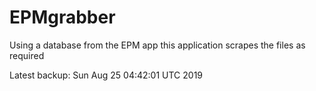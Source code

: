 # EPMgrabber
Using a database from the EPM app this application scrapes the files as required


Latest backup: Sun Aug 25 04:42:01 UTC 2019
